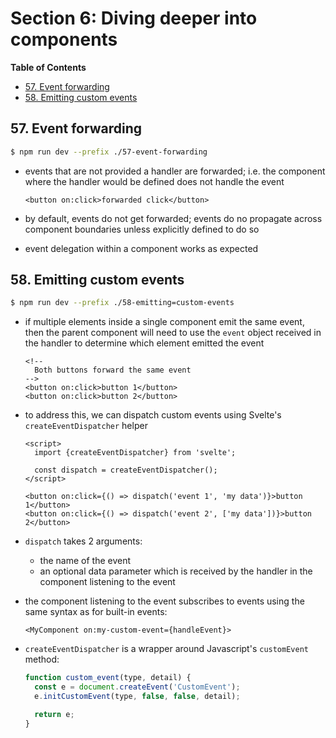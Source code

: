 # Section 6: Diving deeper into components


<!-- START doctoc generated TOC please keep comment here to allow auto update -->
<!-- DON'T EDIT THIS SECTION, INSTEAD RE-RUN doctoc TO UPDATE -->
**Table of Contents**

- [57. Event forwarding](#57-event-forwarding)
- [58. Emitting custom events](#58-emitting-custom-events)

<!-- END doctoc generated TOC please keep comment here to allow auto update -->

## 57. Event forwarding

```bash
$ npm run dev --prefix ./57-event-forwarding
```

- events that are not provided a handler are forwarded; i.e. the component where
    the handler would be defined does not handle the event

    ```svelte
    <button on:click>forwarded click</button>
    ```
- by default, events do not get forwarded; events do no propagate across
    component boundaries unless explicitly defined to do so
- event delegation within a component works as expected


## 58. Emitting custom events

```bash
$ npm run dev --prefix ./58-emitting=custom-events
```

- if multiple elements inside a single component emit the same event, then the
    parent component will need to use the `event` object received in the handler
    to determine which element emitted the event

    ```svelte
    <!--
      Both buttons forward the same event
    -->
    <button on:click>button 1</button>
    <button on:click>button 2</button>
    ```
- to address this, we can dispatch custom events using Svelte's
    `createEventDispatcher` helper

    ```svelte
    <script>
      import {createEventDispatcher} from 'svelte';

      const dispatch = createEventDispatcher();
    </script>

    <button on:click={() => dispatch('event 1', 'my data')}>button 1</button>
    <button on:click={() => dispatch('event 2', ['my data'])}>button 2</button>
    ```
- `dispatch` takes 2 arguments:

    - the name of the event
    - an optional data parameter which is received by the handler in the
        component listening to the event
- the component listening to the event subscribes to events using the same
    syntax as for built-in events:

    ```svelte
    <MyComponent on:my-custom-event={handleEvent}>
    ```
- `createEventDispatcher` is a wrapper around Javascript's `customEvent` method:

    ```javascript
    function custom_event(type, detail) {
      const e = document.createEvent('CustomEvent');
      e.initCustomEvent(type, false, false, detail);

      return e;
    }
    ```
